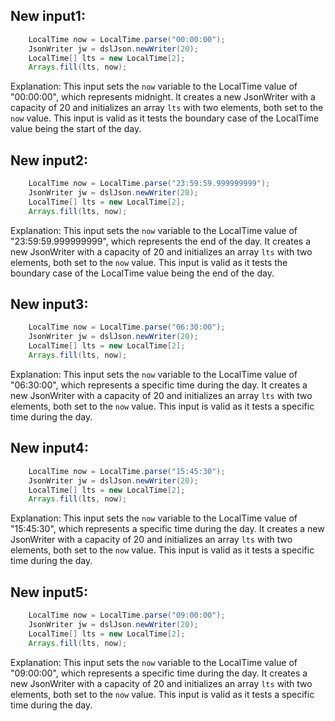 ## New input1:
```java
    LocalTime now = LocalTime.parse("00:00:00");
    JsonWriter jw = dslJson.newWriter(20);
    LocalTime[] lts = new LocalTime[2];
    Arrays.fill(lts, now);
```
Explanation: This input sets the `now` variable to the LocalTime value of "00:00:00", which represents midnight. It creates a new JsonWriter with a capacity of 20 and initializes an array `lts` with two elements, both set to the `now` value. This input is valid as it tests the boundary case of the LocalTime value being the start of the day.

## New input2:
```java
    LocalTime now = LocalTime.parse("23:59:59.999999999");
    JsonWriter jw = dslJson.newWriter(20);
    LocalTime[] lts = new LocalTime[2];
    Arrays.fill(lts, now);
```
Explanation: This input sets the `now` variable to the LocalTime value of "23:59:59.999999999", which represents the end of the day. It creates a new JsonWriter with a capacity of 20 and initializes an array `lts` with two elements, both set to the `now` value. This input is valid as it tests the boundary case of the LocalTime value being the end of the day.

## New input3:
```java
    LocalTime now = LocalTime.parse("06:30:00");
    JsonWriter jw = dslJson.newWriter(20);
    LocalTime[] lts = new LocalTime[2];
    Arrays.fill(lts, now);
```
Explanation: This input sets the `now` variable to the LocalTime value of "06:30:00", which represents a specific time during the day. It creates a new JsonWriter with a capacity of 20 and initializes an array `lts` with two elements, both set to the `now` value. This input is valid as it tests a specific time during the day.

## New input4:
```java
    LocalTime now = LocalTime.parse("15:45:30");
    JsonWriter jw = dslJson.newWriter(20);
    LocalTime[] lts = new LocalTime[2];
    Arrays.fill(lts, now);
```
Explanation: This input sets the `now` variable to the LocalTime value of "15:45:30", which represents a specific time during the day. It creates a new JsonWriter with a capacity of 20 and initializes an array `lts` with two elements, both set to the `now` value. This input is valid as it tests a specific time during the day.

## New input5:
```java
    LocalTime now = LocalTime.parse("09:00:00");
    JsonWriter jw = dslJson.newWriter(20);
    LocalTime[] lts = new LocalTime[2];
    Arrays.fill(lts, now);
```
Explanation: This input sets the `now` variable to the LocalTime value of "09:00:00", which represents a specific time during the day. It creates a new JsonWriter with a capacity of 20 and initializes an array `lts` with two elements, both set to the `now` value. This input is valid as it tests a specific time during the day.
